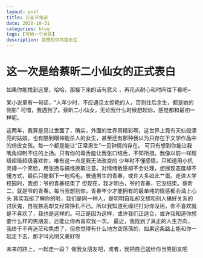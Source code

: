 ```yaml
---
layout: post
title: 万圣节鬼话
date: 2020-10-31
categories: blog
tags: [写给一个女孩]
description: 我想和你共度余生
---
```


# 这一次是给蔡昕二小仙女的正式表白

如果你能找到这里，哈哈，那接下来的话有意义 ，再花点耐心和时间往下看吧~

某小说里有一句话，“人年少时，不应遇见太惊艳的人，否则往后余生，都是她的侧影”
可惜，我遇到了。蔡昕二小仙女，无论我什么时候想起你，感觉都和最初一样呢。

这两年，我算是见过世面了，确实，外面的世界真精彩啊，这世界上竟有天仙般漂亮的姑娘，也有酷到眼神能杀人的女生，甚至还有那种我以为只存在于文学作品中的俏皮女孩。每一个都是能让“正常男生”一见钟情的存在。
可只有想到你能让我嘴角抑制不住的上扬。只有你的毒舌能让我张口结舌，不知所措。我像以前一样超级超级超级喜欢你，唯有这一点是我无法改变的
少年时不懂感情，只知道用小机灵搏一个笑脸，用张扬与搞怪换取注意。对情绪敏感却不会处理，想展现态度却不懂方式，最后只能剩下一地鸡毛。普通男生的青春，或许大多如此艹蛋。走进大学校园时，我想：爷的青春结束了
但现在，我才明白，爷的青春，它没结束。蔡昕二，就是爷的青春。每当我想到你，青春年少才能拥有的最单纯的情感都会涌上心头
其实我挺了解你的啦，我们是同一种人，是明明自私却又想和别人搞好关系的讨厌鬼，自视甚高却又经常挣扎不已。所以我知道死缠烂打对你没用，你不喜欢就是不喜欢了，我也是这样的。可正是因为这样，或许我们正适合，或许我知道你想要什么样的男朋友，还能让你再喜欢我一次。
最近，我找到了真正的人生方向，我终于不再迷茫和焦虑了，但总觉得有什么地方空荡荡的，如果这条路上能和你一起走下去，那才叫光明又美好呀

未来的路上，一起走一段？
做我女朋友吧，或者，我把自己送给你当男朋友吧